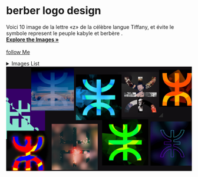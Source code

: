 <!-- PROJECT LOGO -->
<br />
<div align="">
  <h1 align="">berber logo design</h1>

  <p align="">
    Voici 10 image de la lettre «z» de la célèbre langue Tiffany, et évite le symbole represent le peuple kabyle et berbère .
    <br />
    <a href="https://github.com/assemer/berber-logo-design"><strong>Explore the Images »</strong></a>
    <br />
    <br />
    <a href="">follow Me</a>
  </p>
</div>

<!-- TABLE OF CONTENTS -->
<details>
  <summary>Images List</summary>
  <ol>
    <li><a href="images/ABS(700x700)_1.png">Image 1</a></li>
    <li><a href="images/ABS(700x700)_2.png">Image 2</a></li>
    <li><a href="images/ABS(700x700)_3.png">Image 3</a></li>
    <li><a href="images/ABS(700x700)_4.png">Image 4</a></li>
    <li><a href="images/ABS(700x700)_5.png">Image 5</a></li>
    <li><a href="images/ABS(700x700)_6.png">Image 6</a></li>
    <li><a href="images/ABS(700x700)_7.png">Image 7</a></li>
    <li><a href="images/ABS(700x700)_8.png">Image 8</a></li>
    <li><a href="images/ABS(700x700)_9.png">Image 9</a></li>
    <li><a href="images/ABS(700x700)_10.png">Image 10</a></li>
  </ol>
</details>
<a href="https://github.com/assemer/berber-logo-design">
    <img src="viewME.png" alt="Header">
  </a>
